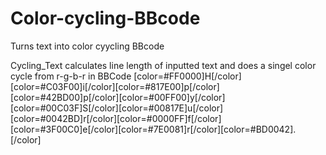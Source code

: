 # Color-cycling-BBcode
Turns text into color cyycling BBcode

Cycling_Text calculates line length of inputted text and does a singel color cycle from r-g-b-r in BBCode
[color=#FF0000]H[/color][color=#C03F00]i[/color][color=#817E00]p[/color][color=#42BD00]p[/color][color=#00FF00]y[/color][color=#00C03F]S[/color][color=#00817E]u[/color][color=#0042BD]r[/color][color=#0000FF]f[/color][color=#3F00C0]e[/color][color=#7E0081]r[/color][color=#BD0042].[/color]
